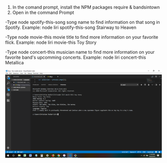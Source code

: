 1. In the comand prompt, install the NPM packages require & bandsintown
2. Open in the command Prompt

-Type node spotify-this-song song name to find information on that song in Spotify. 
Example: node liri spotify-this-song Stairway to Heaven

-Type node movie-this movie title to find more information on your favorite flick.
Example: node liri movie-this Toy Story

-Type node concert-this musician name to find more information on your favorite band's upcomming concerts.
Example: node liri concert-this Metallica


![alt text](screen-shot.png)

